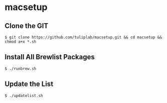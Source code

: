 # macsetup

## Clone the GIT

    $ git clone https://github.com/tuliplab/macsetup.git && cd macsetup && chmod a+x *.sh 
  
## Install All Brewlist Packages

    $ ./runbrew.sh
    
## Update the List

    $ ./updatelist.sh
  

